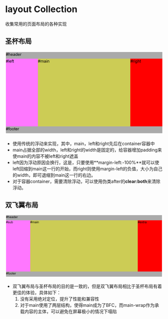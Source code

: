 # layout Collection
收集常用的页面布局的各种实现



## 圣杯布局

![grail layout](./grail/grail.PNG)

* 使用传统的浮动来实现，其中，main，left和right先后在container容器中
* main占据全部的width，left和right的width是固定的，给容器增加padding来使main的内容不被left和right遮盖
* left因为浮动原因会换行，这是，只要使用**margin-left:-100%**就可以使left回缩到main这一行的开始，而right则使用margin-left的负值，大小为自己的width，即可退缩到main这一行的右边。
* 对于容器container，需要清除浮动，可以使用伪类after的**clear:both**来清除浮动。



## 双飞翼布局

![swings layout](./swings/swings.PNG)

* 双飞翼布局与圣杯布局的目的是一致的，但是双飞翼布局相比于圣杯布局有着更佳的体验，具体如下：
  1. 没有采用绝对定位，提升了性能和兼容性
  2. 对于main使用了两层结构，使得main成为了BFC，而main-wrap作为承载内容的主体，可以避免在屏幕极小的情况下塌陷



